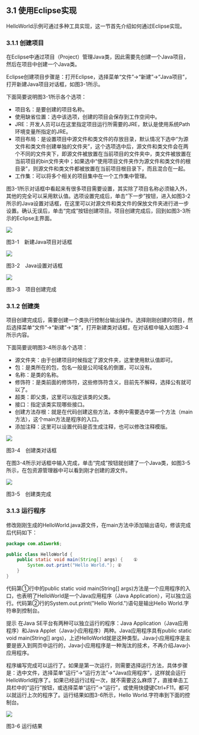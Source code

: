 ## 3.1 使用Eclipse实现

HelloWorld示例可通过多种工具实现，这一节首先介绍如何通过Eclipse实现。

### 3.1.1 创建项目

在Eclipse中通过项目（Project）管理Java类，因此需要先创建一个Java项目，然后在项目中创建一个Java类。

Eclipse创建项目步骤是：打开Eclipse，选择菜单“文件”→“新建”→“Java项目”，打开新建Java项目对话框，如图3-1所示。

下面简要说明图3-1所示各个选项：

*   项目名：是要创建的项目名称。
*   使用缺省位置：选中该选项，创建的项目会保存到工作空间中。
*   JRE：开发人员可以在这里指定项目运行所需要的JRE，默认是使用系统Path环境变量所指定的JRE。
*   项目布局：是设置项目中源文件和类文件的存放目录，默认情况下选中“为源文件和类文件创建单独的文件夹”，这个选项选中后，源文件和类文件会在两个不同的文件夹下，即源文件被放置在当前项目的文件夹中，类文件被放置在当前项目的bin文件夹中；如果选中“使用项目文件夹作为源文件和类文件的根目录”，则源文件和类文件都被放置在当前项目根目录下，而且混合在一起。
*   工作集：可以将多个相关的项目集中在一个工作集中管理。

图3-1所示对话框中看起来有很多项目需要设置，其实除了项目名称必须输入外，其他的完全可以采用默认值。选项设置完成后，单击“下一步”按钮，进入如图3-2所示的Java设置对话框，在这里可以对源文件和类文件的保放文件夹进行进一步设置。确认无误后，单击“完成”按钮创建项目。项目创建完成后，回到如图3-3所示的Eclipse主界面。

![](./assets/3-1.jpg)

图3-1　新建Java项目对话框

![](./assets/3-2.jpg)

图3-2　Java设置对话框

![](./assets/3-3.jpg)

图3-3　项目创建完成

### 3.1.2 创建类

项目创建完成后，需要创建一个类执行控制台输出操作。选择刚刚创建的项目，然后选择菜单“文件”→“新建”→“类”，打开新建类对话框，在对话框中输入如图3-4所示内容。

下面简要说明图3-4所示各个选项：

*   源文件夹：由于创建项目时候指定了源文件夹，这里使用默认值即可。
*   包：是类所在的包，包名一般是公司域名的倒置，可以没有。
*   名称：是类的名称。
*   修饰符：是类前面的修饰符，这些修饰符含义，目前先不解释，选择公有就可以了。
*   超类：即父类，这里可以指定该类的父类。
*   接口：指定该类实现哪些接口。
*   创建方法存根：就是在代码创建这些方法，本例中需要选中第一个方法（main方法），这个main方法是程序的入口。
*   添加注释：这里可以设置代码是否生成注释，也可以修改注释模版。

![](./assets/3-4.jpg)

图3-4　创建类对话框

在图3-4所示对话框中输入完成，单击“完成”按钮就创建了一个Java类，如图3-5所示，在包资源管理器中可以看到刚才创建的源文件。

![](./assets/3-5.jpg)

图3-5　创建类完成

### 3.1.3 运行程序

修改刚刚生成的HelloWorld.java源文件，在main方法中添加输出语句，修该完成后代码如下：


```java
package com.a51work6;

public class HelloWorld {
	public static void main(String[] args) {	①
		System.out.print("Hello World."); ②
	}
}
```

代码第①行中的public static void main(String[] args)方法是一个应用程序的入口，也表明了HelloWorld是一个Java应用程序（Java Application），可以独立运行。代码第②行的System.out.print(&quot;Hello World.&quot;)语句是输出Hello World.字符串到控制台。

提示 在Java SE平台有两种可以独立运行的程序：Java Application（Java应用程序）和Java Applet（Java小应用程序）两种。Java应用程序具有public static void main(String[] args)，上述HelloWorld就是这种类型。Java小应用程序是主要是嵌入到网页中运行的，Java小应用程序是一种淘汰的技术，不再介绍Java小应用程序。

程序编写完成可以运行了。如果是第一次运行，则需要选择运行方法，具体步骤是：选中文件，选择菜单“运行”→“运行方法”→“Java应用程序”，这样就会运行HelloWorld程序了。如果已经运行过程一次，就不需要这么麻烦了，直接单击工具栏中的“运行”按钮，或选择菜单“运行”→“运行”，或使用快捷键Ctrl+F11，都可以就运行上次的程序了。运行结果如图3-6所示，Hello World.字符串到下面的控制台。

![](./assets/3-6.jpg)

图3-6 运行结果